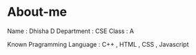 # About-me
Name : Dhisha D
Department : CSE
Class : A


Known Pragramming Language : C++ , HTML , CSS , Javascript
